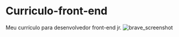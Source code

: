 # Curriculo-front-end
Meu currículo para desenvolvedor front-end jr.
![brave_screenshot](https://github.com/user-attachments/assets/f0d4da15-24ee-43a0-9f06-9b77b7091a6a)

